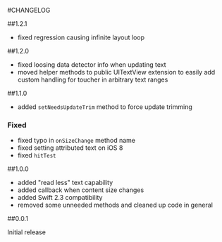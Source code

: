 #CHANGELOG

##1.2.1

- fixed regression causing infinite layout loop

##1.2.0

- fixed loosing data detector info when updating text
- moved helper methods to public UITextView extension to easily add custom handling for toucher in arbitrary text ranges

##1.1.0

- added `setNeedsUpdateTrim` method to force update trimming

### Fixed

- fixed typo in `onSizeChange` method name
- fixed setting attributed text on iOS 8
- fixed `hitTest`

##1.0.0

- added "read less" text capability
- added callback when content size changes
- added Swift 2.3 compatibility
- removed some unneeded methods and cleaned up code in general


##0.0.1

Initial release
